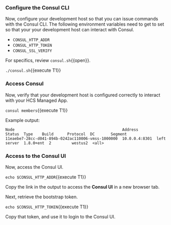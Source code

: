 ### Configure the Consul CLI

Now, configure your development host so that you
can issue commands with the Consul CLI. The following environment
variables need to get to set so that your your development host
can interact with Consul.

- `CONSUL_HTTP_ADDR`
- `CONSUL_HTTP_TOKEN`
- `CONSUL_SSL_VERIFY`

For specifics, review `consul.sh`{{open}}.

`./consul.sh`{{execute T1}}

### Access Consul

Now, verify that your development host is configured correctly
to interact with your HCS Managed App.

`consul members`{{execute T1}}

Example output:

```plaintext
Node                                               Address        Status  Type    Build      Protocol  DC       Segment
11eaebe7-28cc-d041-894b-0242ac110006-vmss-1000000  10.0.0.4:8301  left    server  1.8.0+ent  2         westus2  <all>
```

### Access to the Consul UI

Now, access the Consul UI.

`echo $CONSUL_HTTP_ADDR`{{execute T1}}

Copy the link in the output to access the **Consul UI** in a new
browser tab.

Next, retrieve the bootstrap token.

`echo $CONSUL_HTTP_TOKEN`{{execute T1}}

Copy that token, and use it to login to the Consul UI.
